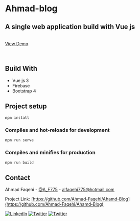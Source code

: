 # Ahmad-blog

<p align="center">

  <p align="center">
<h2>A single web application build with Vue js</h2>
    <br />
    <a href="http://iepes.site/">View Demo</a>
  </p>
</p>   

<Br>

## Build With
* []() Vue js 3
* []() Firebase
* []() Bootstrap 4


## Project setup
```
npm install
```

### Compiles and hot-reloads for development
```
npm run serve
```

### Compiles and minifies for production
```
npm run build
```
<!-- CONTACT -->
## Contact

Ahmad Faqehi - [@A_F775](https://twitter.com/A_F775) - alfaqehi775@hotmail.com

Project Link: [https://github.com/Ahmad-Faqehi/Ahamd-Blog](https://github.com/Ahmad-Faqehi/Ahamd-Blog)

[![LinkedIn][linkedin-shield]][linkedin-url]
[![Twitter][twitter-shield]][twittwe-url]
[![Twitter][github-shield]][github-url]



<!-- MARKDOWN LINKS & IMAGES -->
<!-- https://www.markdownguide.org/basic-syntax/#reference-style-links -->
[linkedin-shield]: https://img.shields.io/badge/-LinkedIn-black.svg?style=for-the-badge&logo=linkedin&colorB=555
[linkedin-url]: https://linkedin.com/in/ahmad-faqehi
[twitter-shield]: https://img.shields.io/badge/-twitter-black.svg?style=for-the-badge&logo=twitter&colorB=555
[twittwe-url]: https://twitter.com/A_F775
[github-shield]: https://img.shields.io/badge/-github-black.svg?style=for-the-badge&logo=github&colorB=555
[github-url]: https://github.com/Ahmad-Faqehi
